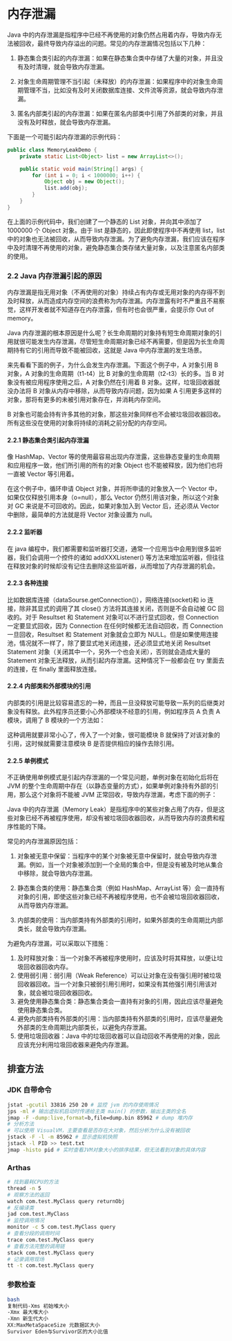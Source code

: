 # 内存泄漏

Java 中的内存泄漏是指程序中已经不再使用的对象仍然占用着内存，导致内存无法被回收，最终导致内存溢出的问题。常见的内存泄漏情况包括以下几种：

1. 静态集合类引起的内存泄漏：如果在静态集合类中存储了大量的对象，并且没有及时清理，就会导致内存泄漏。

2. 对象生命周期管理不当引起（未释放）的内存泄漏：如果程序中的对象生命周期管理不当，比如没有及时关闭数据库连接、文件流等资源，就会导致内存泄漏。

3. 匿名内部类引起的内存泄漏：如果在匿名内部类中引用了外部类的对象，并且没有及时释放，就会导致内存泄漏。

下面是一个可能引起内存泄漏的示例代码：

```java
public class MemoryLeakDemo {
    private static List<Object> list = new ArrayList<>();

    public static void main(String[] args) {
        for (int i = 0; i < 1000000; i++) {
            Object obj = new Object();
            list.add(obj);
        }
    }
}
```

在上面的示例代码中，我们创建了一个静态的 List 对象，并向其中添加了 1000000 个 Object 对象。由于 list 是静态的，因此即使程序中不再使用 list，list 中的对象也无法被回收，从而导致内存泄漏。为了避免内存泄漏，我们应该在程序中及时清理不再使用的对象，避免静态集合类存储大量对象，以及注意匿名内部类的使用。

### 2.2 Java 内存泄漏引起的原因

内存泄漏是指无用对象（不再使用的对象）持续占有内存或无用对象的内存得不到及时释放，从而造成内存空间的浪费称为内存泄漏。内存泄露有时不严重且不易察觉，这样开发者就不知道存在内存泄露，但有时也会很严重，会提示你 Out of memory。

Java 内存泄漏的根本原因是什么呢？长生命周期的对象持有短生命周期对象的引用就很可能发生内存泄漏，尽管短生命周期对象已经不再需要，但是因为长生命周期持有它的引用而导致不能被回收，这就是 Java 中内存泄漏的发生场景。

来先看看下面的例子，为什么会发生内存泄漏。下面这个例子中，A 对象引用 B 对象，A 对象的生命周期（t1-t4）比 B 对象的生命周期（t2-t3）长的多。当 B 对象没有被应用程序使用之后，A 对象仍然在引用着 B 对象。这样，垃圾回收器就没办法将 B 对象从内存中移除，从而导致内存问题，因为如果 A 引用更多这样的对象，那将有更多的未被引用对象存在，并消耗内存空间。

B 对象也可能会持有许多其他的对象，那这些对象同样也不会被垃圾回收器回收。所有这些没在使用的对象将持续的消耗之前分配的内存空间。

#### 2.2.1 静态集合类引起内存泄漏

像 HashMap、Vector 等的使用最容易出现内存泄露，这些静态变量的生命周期和应用程序一致，他们所引用的所有的对象 Object 也不能被释放，因为他们也将一直被 Vector 等引用着。

在这个例子中，循环申请 Object 对象，并将所申请的对象放入一个 Vector 中，如果仅仅释放引用本身（o=null），那么 Vector 仍然引用该对象，所以这个对象对 GC 来说是不可回收的。因此，如果对象加入到 Vector 后，还必须从 Vector 中删除，最简单的方法就是将 Vector 对象设置为 null。

#### 2.2.2 监听器

在 java 编程中，我们都需要和监听器打交道，通常一个应用当中会用到很多监听器，我们会调用一个控件的诸如 addXXXListener() 等方法来增加监听器，但往往在释放对象的时候却没有记住去删除这些监听器，从而增加了内存泄漏的机会。

#### 2.2.3 各种连接

比如数据库连接（dataSourse.getConnection()），网络连接(socket)和 io 连接，除非其显式的调用了其 close() 方法将其连接关闭，否则是不会自动被 GC 回收的。对于 Resultset 和 Statement 对象可以不进行显式回收，但 Connection 一定要显式回收，因为 Connection 在任何时候都无法自动回收，而 Connection 一旦回收，Resultset 和 Statement 对象就会立即为 NULL。但是如果使用连接池，情况就不一样了，除了要显式地关闭连接，还必须显式地关闭 Resultset Statement 对象（关闭其中一个，另外一个也会关闭），否则就会造成大量的 Statement 对象无法释放，从而引起内存泄漏。这种情况下一般都会在 try 里面去的连接，在 finally 里面释放连接。

#### 2.2.4 内部类和外部模块的引用

内部类的引用是比较容易遗忘的一种，而且一旦没释放可能导致一系列的后继类对象没有释放。此外程序员还要小心外部模块不经意的引用，例如程序员 A 负责 A 模块，调用了 B 模块的一个方法如：

这种调用就要非常小心了，传入了一个对象，很可能模块 B 就保持了对该对象的引用，这时候就需要注意模块 B 是否提供相应的操作去除引用。

#### 2.2.5 单例模式

不正确使用单例模式是引起内存泄漏的一个常见问题，单例对象在初始化后将在 JVM 的整个生命周期中存在（以静态变量的方式），如果单例对象持有外部的引用，那么这个对象将不能被 JVM 正常回收，导致内存泄漏，考虑下面的例子：

Java 中的内存泄漏（Memory Leak）是指程序中的某些对象占用了内存，但是这些对象已经不再被程序使用，却没有被垃圾回收器回收，从而导致内存的浪费和程序性能的下降。

常见的内存泄漏原因包括：

1. 对象被无意中保留：当程序中的某个对象被无意中保留时，就会导致内存泄漏。例如，当一个对象被添加到一个全局的集合中，但是没有被及时地从集合中移除，就会导致内存泄漏。

2. 静态集合类的使用：静态集合类（例如 HashMap、ArrayList 等）会一直持有对象的引用，即使这些对象已经不再被程序使用，也不会被垃圾回收器回收，从而导致内存泄漏。

3. 内部类的使用：当内部类持有外部类的引用时，如果外部类的生命周期比内部类长，就会导致内存泄漏。

为避免内存泄漏，可以采取以下措施：

1. 及时释放对象：当一个对象不再被程序使用时，应该及时将其释放，以便让垃圾回收器回收内存。
2. 使用弱引用：弱引用（Weak Reference）可以让对象在没有强引用时被垃圾回收器回收。当一个对象只被弱引用引用时，如果没有其他强引用引用该对象，就会被垃圾回收器回收。
3. 避免使用静态集合类：静态集合类会一直持有对象的引用，因此应该尽量避免使用静态集合类。
4. 避免内部类持有外部类的引用：当内部类持有外部类的引用时，应该尽量避免外部类的生命周期比内部类长，以避免内存泄漏。
5. 使用垃圾回收器：Java 中的垃圾回收器可以自动回收不再使用的对象，因此应该充分利用垃圾回收器来避免内存泄漏。

## 排查方法

### JDK 自带命令

```bash
jstat -gcutil 33816 250 20 # 监控 jvm 的内存使用情况
jps -ml # 输出虚拟机启动时传递给主类 main() 的参数，输出主类的全名
jmap -F -dump:live,format=b,file=dump.bin 85962 # dump 堆内存
# 分析方法
# 可以使用 VisualVM，主要查看是否存在大对象，然后分析为什么没有被回收
jstack -F -l -m 85962 # 显示虚拟机快照
jstack -l PID >> test.txt
jmap -histo pid # 实时查看JVM对象大小的排序结果，但无法看到对象的具体内容
```

### Arthas

```bash
# 找到最耗CPU的方法
thread -n 5
# 观察方法的返回
watch com.test.MyClass query returnObj
# 反编译类
jad com.test.MyClass
# 监控调用情况
monitor -c 5 com.test.MyClass query
# 查看分段的调用时间
trace com.test.MyClass query
# 查看方法完整的调用链
stack com.test.MyClass query
# 记录调用现场
tt -t com.test.MyClass query
```

### 参数检查

```bash
bash
复制代码-Xms 初始堆大小
-Xmx 最大堆大小
-Xmn 新生代大小
XX:MaxMetaSpaceSize 元数据区大小
Survivor Eden与Survivor区的大小比值
```
